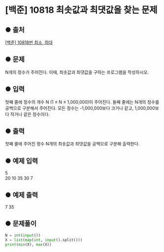 # [백준] 10818 최솟값과 최댓값을 찾는 문제

## ● 출처
[[백준] 10818번 최소, 최대](https://www.acmicpc.net/problem/10818)  

## ● 문제
N개의 정수가 주어진다. 이때, 최솟값과 최댓값을 구하는 프로그램을 작성하시오.

## ● 입력
첫째 줄에 정수의 개수 N (1 ≤ N ≤ 1,000,000)이 주어진다. 둘째 줄에는 N개의 정수를 공백으로 구분해서 주어진다. 모든 정수는 -1,000,000보다 크거나 같고, 1,000,000보다 작거나 같은 정수이다.

## ● 출력
첫째 줄에 주어진 정수 N개의 최솟값과 최댓값을 공백으로 구분해 출력한다.
    
## ● 예제 입력
5  
20 10 35 30 7

## ● 예제 출력
7 35

## ● 문제풀이
```python
N = int(input())
X = list(map(int, input().split()))
print(min(X), max(X))
```
